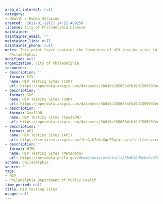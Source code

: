 ```yaml
---
area_of_interest: null
category:
- Health / Human Services
created: '2021-01-29T17:24:22.489258'
license: City of Philadelphia License
maintainer: ''
maintainer_email: ''
maintainer_link: null
maintainer_phone: null
notes: This point layer contains the locations of HIV testing sites in the City of
  Philadelphia.
modified: null
organization: City of Philadelphia
resources:
- description: ''
  format: CSV
  name: HIV Testing Sites (CSV)
  url: https://opendata.arcgis.com/datasets/0b016c2856854fb19d1505907eda190e_0.csv
- description: ''
  format: SHP
  name: HIV Testing Sites (SHP)
  url: https://opendata.arcgis.com/datasets/0b016c2856854fb19d1505907eda190e_0.zip
- description: ''
  format: GeoJSON
  name: HIV Testing Sites (GeoJSON)
  url: https://opendata.arcgis.com/datasets/0b016c2856854fb19d1505907eda190e_0.geojson
- description: ''
  format: API
  name: HIV Testing Sites (API)
  url: https://services.arcgis.com/fLeGjb7u4uXqeF9q/arcgis/rest/services/HIV_TESTING_SITES/FeatureServer/0/query?outFields=*&where=1%3D1
- description: ''
  format: HTML
  name: HIV Testing Sites (Metadata)
  url: https://metadata.phila.gov/#home/datasetdetails/5bdb18d8ebc0c27822442a83/representationdetails/5bdb18d9ebc0c27822442a8a/
schema: philadelphia
source: ''
tags:
- HIV
- Philadelphia Department of Public Health
time_period: null
title: HIV Testing Sites
usage: null
---
```

